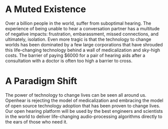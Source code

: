 ---
---

<h1>A Muted Existence</h1>
Over a billion people in the world, suffer from suboptimal hearing.  The experience of being unable to hear a conversation partner has a multitude of negative impacts: frustration, embarassment, missed connections, and ultimately, isolation.  Even more tragic is that the technology to change worlds has been dominated by a few large corporations that have shrouded this life-changing technology behind a wall of medicalization and sky-high costs.  The barrier of paying $6000 for a pair of hearing aids after a consultation with a doctor is often too high a barrier to cross.

<h1>A Paradigm Shift</h1>
The power of technology to change lives can be seen all around us.  Openhear is rejecting the model of medicalization and embracing the model of open source technology adoption that has been proven to change lives.  Our open hearing platform will be used by the best engineers and scientists in the world to deliver life-changing audio-processing algorithms directly to the ears of those who need it.  
